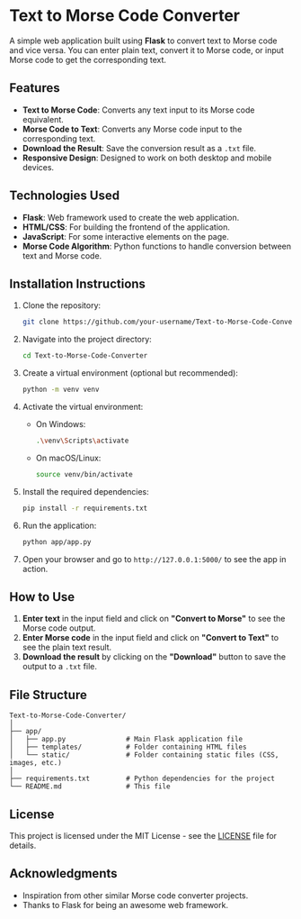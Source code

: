 # Text to Morse Code Converter

A simple web application built using **Flask** to convert text to Morse code and vice versa. You can enter plain text, convert it to Morse code, or input Morse code to get the corresponding text.

## Features
- **Text to Morse Code**: Converts any text input to its Morse code equivalent.
- **Morse Code to Text**: Converts any Morse code input to the corresponding text.
- **Download the Result**: Save the conversion result as a `.txt` file.
- **Responsive Design**: Designed to work on both desktop and mobile devices.

## Technologies Used
- **Flask**: Web framework used to create the web application.
- **HTML/CSS**: For building the frontend of the application.
- **JavaScript**: For some interactive elements on the page.
- **Morse Code Algorithm**: Python functions to handle conversion between text and Morse code.

## Installation Instructions

1. Clone the repository:
    ```bash
    git clone https://github.com/your-username/Text-to-Morse-Code-Converter.git
    ```
2. Navigate into the project directory:
    ```bash
    cd Text-to-Morse-Code-Converter
    ```

3. Create a virtual environment (optional but recommended):
    ```bash
    python -m venv venv
    ```

4. Activate the virtual environment:
    - On Windows:
      ```bash
      .\venv\Scripts\activate
      ```
    - On macOS/Linux:
      ```bash
      source venv/bin/activate
      ```

5. Install the required dependencies:
    ```bash
    pip install -r requirements.txt
    ```

6. Run the application:
    ```bash
    python app/app.py
    ```

7. Open your browser and go to `http://127.0.0.1:5000/` to see the app in action.

## How to Use
1. **Enter text** in the input field and click on **"Convert to Morse"** to see the Morse code output.
2. **Enter Morse code** in the input field and click on **"Convert to Text"** to see the plain text result.
3. **Download the result** by clicking on the **"Download"** button to save the output to a `.txt` file.

## File Structure
```
Text-to-Morse-Code-Converter/
│
├── app/
│   ├── app.py               # Main Flask application file
│   ├── templates/           # Folder containing HTML files
│   └── static/              # Folder containing static files (CSS, images, etc.)
│
├── requirements.txt         # Python dependencies for the project
└── README.md                # This file
```

## License
This project is licensed under the MIT License - see the [LICENSE](LICENSE) file for details.

## Acknowledgments
- Inspiration from other similar Morse code converter projects.
- Thanks to Flask for being an awesome web framework.

